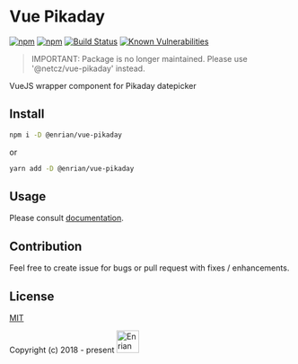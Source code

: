 # Vue Pikaday

[![npm](https://img.shields.io/npm/v/npm.svg)](https://www.npmjs.com/package/@enrian/vue-pikaday)
[![npm](https://img.shields.io/npm/l/express.svg)](https://www.npmjs.com/package/@enrian/vue-pikaday)
[![Build Status](https://travis-ci.com/enrian/vue-pikaday.svg?branch=master)](https://travis-ci.com/enrian/vue-pikaday)
[![Known Vulnerabilities](https://snyk.io/test/github/enrian/vue-pikaday/badge.svg)](https://snyk.io/test/github/enrian/vue-pikaday)

> IMPORTANT: Package is no longer maintained. Please use '@netcz/vue-pikaday' instead.

VueJS wrapper component for Pikaday datepicker

## Install
```bash
npm i -D @enrian/vue-pikaday
```
or
```bash
yarn add -D @enrian/vue-pikaday
```

## Usage

Please consult [documentation](https://enrian.github.io/vue-pikaday).

## Contribution

Feel free to create issue for bugs or pull request with fixes / enhancements.

## License

[MIT](https://opensource.org/licenses/MIT)

Copyright (c) 2018 - present <a href="https://www.enrian.com"><img src="https://www.enrian.com/www/img/logo.svg" alt="Enrian Partners a.s." height="40" /></a>
